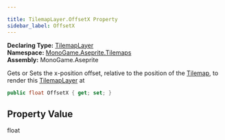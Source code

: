 ```yaml
---

title: TilemapLayer.OffsetX Property
sidebar_label: OffsetX
---
```

**Declaring Type:** [TilemapLayer](../)  
**Namespace:** [MonoGame.Aseprite.Tilemaps](../../)  
**Assembly:** MonoGame.Aseprite

Gets or Sets the x\-position offset, relative to the position of the [Tilemap](../../Tilemap/), to render this [TilemapLayer](../) at 

```csharp
public float OffsetX { get; set; }
```

## Property Value

float


